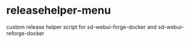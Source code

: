 # releasehelper-menu
custom release helper script for sd-webui-forge-docker and sd-webui-reforge-docker
